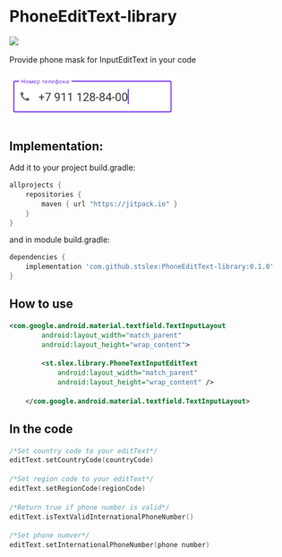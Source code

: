 # PhoneEditText-library

[![](https://jitpack.io/v/stslex/PhoneEditText-library.svg)](https://jitpack.io/#stslex/PhoneEditText-library)

Provide phone mask for InputEditText in your code

<img src="./Screenshot.png" width="300" >

## Implementation:

Add it to your project build.gradle:

```gradle
allprojects {
    repositories {
        maven { url "https://jitpack.io" }
    }
}
```
and in module build.gradle:

```gradle
dependencies {
    implementation 'com.github.stslex:PhoneEditText-library:0.1.0'
}
```

## How to use

```xml
<com.google.android.material.textfield.TextInputLayout
        android:layout_width="match_parent"
        android:layout_height="wrap_content">

        <st.slex.library.PhoneTextInputEditText
            android:layout_width="match_parent"
            android:layout_height="wrap_content" />

    </com.google.android.material.textfield.TextInputLayout>
```

## In the code

```kotlin
/*Set country code to your editText*/
editText.setCountryCode(countryCode)

/*Set region code to your editText*/
editText.setRegionCode(regionCode)

/*Return true if phone number is valid*/
editText.isTextValidInternationalPhoneNumber()

/*Set phone numver*/
editText.setInternationalPhoneNumber(phone number)
```
